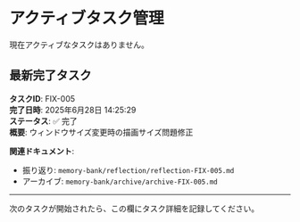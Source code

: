 # アクティブタスク管理

現在アクティブなタスクはありません。

## 最新完了タスク

**タスクID**: FIX-005  
**完了日時**: 2025年6月28日 14:25:29  
**ステータス**: ✅ 完了  
**概要**: ウィンドウサイズ変更時の描画サイズ問題修正

**関連ドキュメント**:
- 振り返り: `memory-bank/reflection/reflection-FIX-005.md`
- アーカイブ: `memory-bank/archive/archive-FIX-005.md`

---

次のタスクが開始されたら、この欄にタスク詳細を記録してください。 